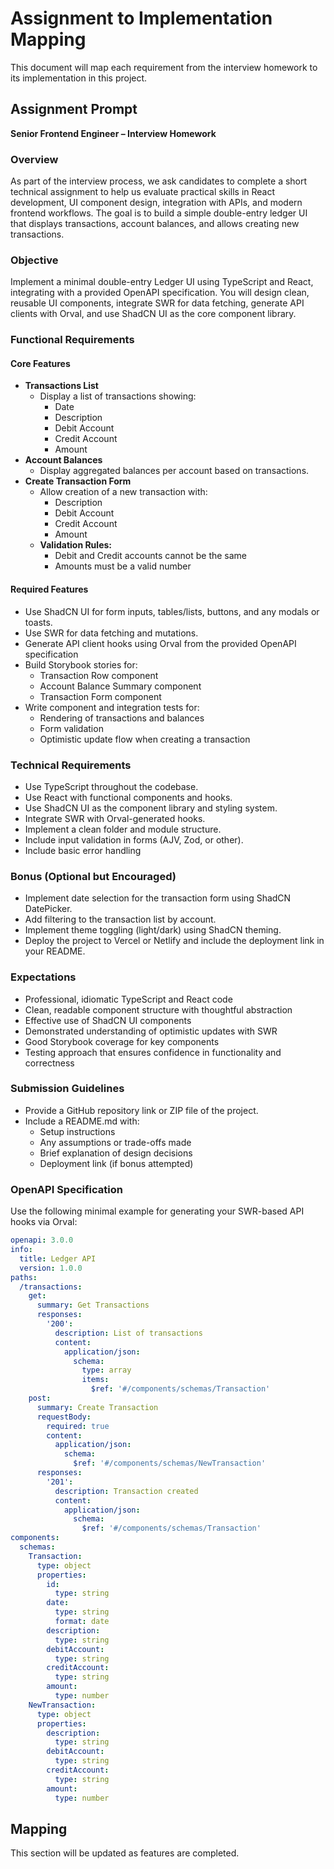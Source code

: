 # Assignment to Implementation Mapping

This document will map each requirement from the interview homework to its implementation in this project.

## Assignment Prompt

**Senior Frontend Engineer – Interview Homework**

### Overview
As part of the interview process, we ask candidates to complete a short technical assignment to help us evaluate practical skills in React development, UI component design, integration with APIs, and modern frontend workflows. The goal is to build a simple double-entry ledger UI that displays transactions, account balances, and allows creating new transactions.

### Objective
Implement a minimal double-entry Ledger UI using TypeScript and React, integrating with a provided OpenAPI specification. You will design clean, reusable UI components, integrate SWR for data fetching, generate API clients with Orval, and use ShadCN UI as the core component library.

### Functional Requirements
#### Core Features
- **Transactions List**
  - Display a list of transactions showing:
    - Date
    - Description
    - Debit Account
    - Credit Account
    - Amount
- **Account Balances**
  - Display aggregated balances per account based on transactions.
- **Create Transaction Form**
  - Allow creation of a new transaction with:
    - Description
    - Debit Account
    - Credit Account
    - Amount
  - **Validation Rules:**
    - Debit and Credit accounts cannot be the same
    - Amounts must be a valid number

#### Required Features
- Use ShadCN UI for form inputs, tables/lists, buttons, and any modals or toasts.
- Use SWR for data fetching and mutations.
- Generate API client hooks using Orval from the provided OpenAPI specification
- Build Storybook stories for:
  - Transaction Row component
  - Account Balance Summary component
  - Transaction Form component
- Write component and integration tests for:
  - Rendering of transactions and balances
  - Form validation
  - Optimistic update flow when creating a transaction

### Technical Requirements
- Use TypeScript throughout the codebase.
- Use React with functional components and hooks.
- Use ShadCN UI as the component library and styling system.
- Integrate SWR with Orval-generated hooks.
- Implement a clean folder and module structure.
- Include input validation in forms (AJV, Zod, or other).
- Include basic error handling

### Bonus (Optional but Encouraged)
- Implement date selection for the transaction form using ShadCN DatePicker.
- Add filtering to the transaction list by account.
- Implement theme toggling (light/dark) using ShadCN theming.
- Deploy the project to Vercel or Netlify and include the deployment link in your README.

### Expectations
- Professional, idiomatic TypeScript and React code
- Clean, readable component structure with thoughtful abstraction
- Effective use of ShadCN UI components
- Demonstrated understanding of optimistic updates with SWR
- Good Storybook coverage for key components
- Testing approach that ensures confidence in functionality and correctness

### Submission Guidelines
- Provide a GitHub repository link or ZIP file of the project.
- Include a README.md with:
  - Setup instructions
  - Any assumptions or trade-offs made
  - Brief explanation of design decisions
  - Deployment link (if bonus attempted)

### OpenAPI Specification
Use the following minimal example for generating your SWR-based API hooks via Orval:

```yaml
openapi: 3.0.0
info:
  title: Ledger API
  version: 1.0.0
paths:
  /transactions:
    get:
      summary: Get Transactions
      responses:
        '200':
          description: List of transactions
          content:
            application/json:
              schema:
                type: array
                items:
                  $ref: '#/components/schemas/Transaction'
    post:
      summary: Create Transaction
      requestBody:
        required: true
        content:
          application/json:
            schema:
              $ref: '#/components/schemas/NewTransaction'
      responses:
        '201':
          description: Transaction created
          content:
            application/json:
              schema:
                $ref: '#/components/schemas/Transaction'
components:
  schemas:
    Transaction:
      type: object
      properties:
        id:
          type: string
        date:
          type: string
          format: date
        description:
          type: string
        debitAccount:
          type: string
        creditAccount:
          type: string
        amount:
          type: number
    NewTransaction:
      type: object
      properties:
        description:
          type: string
        debitAccount:
          type: string
        creditAccount:
          type: string
        amount:
          type: number
```

## Mapping

This section will be updated as features are completed.
